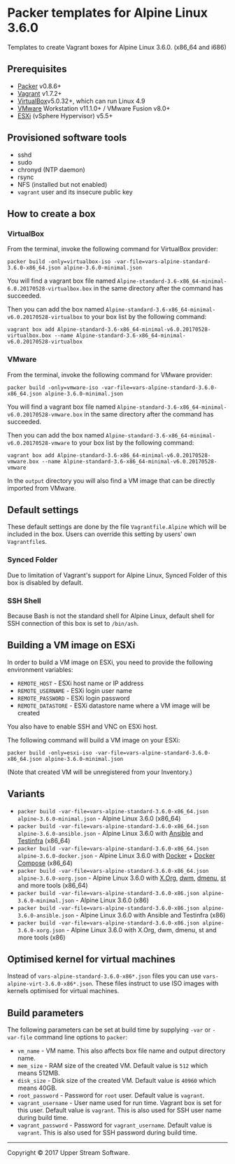 # Packer templates for Alpine Linux 3.6.0

Templates to create Vagrant boxes for Alpine Linux 3.6.0. (x86_64 and i686)

## Prerequisites

* [Packer][] v0.8.6+
* [Vagrant][] v1.7.2+
* [VirtualBox][]v5.0.32+, which can run Linux 4.9
* [VMware][] Workstation v11.1.0+ / VMware Fusion v8.0+
* [ESXi][] (vSphere Hypervisor) v5.5+

[ESXi]: http://www.vmware.com/products/vsphere-hypervisor
        "Free VMware vSphere Hypervisor, Free Virtualization (ESXi)"
[Packer]: https://www.packer.io/ "Packer by HashiCorp"
[Vagrant]: https://www.vagrantup.com/ "Vagrant"
[VirtualBox]: https://www.virtualbox.org/ "Oracle VM VirtualBox"
[VMware]: http://www.vmware.com/ "VMware Virtualization for Desktop &amp; Server, Application, Public &amp; Hybrid Clouds"

## Provisioned software tools

* sshd
* sudo
* chronyd (NTP daemon)
* rsync
* NFS (installed but not enabled)
* `vagrant` user and its insecure public key

## How to create a box

### VirtualBox

From the terminal, invoke the following command for VirtualBox provider:

	packer build -only=virtualbox-iso -var-file=vars-alpine-standard-3.6.0-x86_64.json alpine-3.6.0-minimal.json

You will find a vagrant box file named `Alpine-standard-3.6-x86_64-minimal-6.0.20170528-virtualbox.box`
in the same directory after the command has succeeded.

Then you can add the box named `Alpine-standard-3.6-x86_64-minimal-v6.0.20170528-virtualbox` to your box list
by the following command:

	vagrant box add Alpine-standard-3.6-x86_64-minimal-v6.0.20170528-virtualbox.box --name Alpine-standard-3.6-x86_64-minimal-v6.0.20170528-virtualbox

### VMware

From the terminal, invoke the following command for VMware provider:

	packer build -only=vmware-iso -var-file=vars-alpine-standard-3.6.0-x86_64.json alpine-3.6.0-minimal.json

You will find a vagrant box file named `Alpine-standard-3.6-x86_64-minimal-v6.0.20170528-vmware.box`
in the same directory after the command has succeeded.

Then you can add the box named `Alpine-standard-3.6-x86_64-minimal-v6.0.20170528-vmware` to your box list
by the following command:

	vagrant box add Alpine-standard-3.6-x86_64-minimal-v6.0.20170528-vmware.box --name Alpine-standard-3.6-x86_64-minimal-v6.0.20170528-vmware

In the `output` directory you will also find a VM image that can be directly imported from VMware.

## Default settings

These default settings are done by the file `Vagrantfile.Alpine` which will be included in the box.
Users can override this setting by users' own `Vagrantfile`s.

### Synced Folder

Due to limitation of Vagrant's support for Alpine Linux, Synced Folder of this box is disabled by default.

### SSH Shell

Because Bash is not the standard shell for Alpine Linux, default shell for SSH connection of this box
is set to `/bin/ash`.

## Building a VM image on ESXi

In order to build a VM image on ESXi, you need to provide the following environment variables:

* `REMOTE_HOST` - ESXi host name or IP address
* `REMOTE_USERNAME` - ESXi login user name
* `REMOTE_PASSWORD` - ESXi login password
* `REMOTE_DATASTORE` - ESXi datastore name where a VM image will be created

You also have to enable SSH and VNC on ESXi host.

The following command will build a VM image on your ESXi:

    packer build -only=esxi-iso -var-file=vars-alpine-standard-3.6.0-x86_64.json alpine-3.6.0-minimal.json

(Note that created VM will be unregistered from your Inventory.)

## Variants

* `packer build -var-file=vars-alpine-standard-3.6.0-x86_64.json alpine-3.6.0-minimal.json` - Alpine Linux 3.6.0 (x86_64)
* `packer build -var-file=vars-alpine-standard-3.6.0-x86_64.json alpine-3.6.0-ansible.json` - Alpine Linux 3.6.0 with [Ansible] and [Testinfra] (x86_64)
* `packer build -var-file=vars-alpine-standard-3.6.0-x86_64.json alpine-3.6.0-docker.json` - Alpine Linux 3.6.0 with [Docker] + [Docker Compose] (x86_64)
* `packer build -var-file=vars-alpine-standard-3.6.0-x86_64.json alpine-3.6.0-xorg.json` - Alpine Linux 3.6.0 with [X.Org], [dwm], [dmenu], [st] and more tools (x86_64)
* `packer build -var-file=vars-alpine-standard-3.6.0-x86.json alpine-3.6.0-minimal.json` - Alpine Linux 3.6.0 (x86)
* `packer build -var-file=vars-alpine-standard-3.6.0-x86.json alpine-3.6.0-ansible.json` - Alpine Linux 3.6.0 with Ansible and Testinfra (x86)
* `packer build -var-file=vars-alpine-standard-3.6.0-x86.json alpine-3.6.0-xorg.json` - Alpine Linux 3.6.0 with X.Org, dwm, dmenu, st and more tools (x86)

[Ansible]: https://www.ansible.com/ "Ansible is Simple IT Automation"
[dmenu]: http://tools.suckless.org/dmenu/ "dmenu | suckless.org tools"
[Docker]: https://www.docker.com/ "Docker - Build, Ship and Run Any App, Anywhere"
[Docker Compose]: https://docs.docker.com/compose/ "Docker Compose - Docker Documentation"
[dwm]: http://dwm.suckless.org/ "suckless.org dwm - dynamic window manager"
[st]: http://st.suckless.org/ "suckless.org st - simple terminal"
[Testinfra]: https://testinfra.readthedocs.io/en/latest/ "Testinfra test your infrastructure &mdash; testinfra 1.5.3 documentation"
[X.Org]: https://www.x.org/wiki/ "X.Org"

## Optimised kernel for virtual machines

Instead of `vars-alpine-standard-3.6.0-x86*.json` files you can use `vars-alpine-virt-3.6.0-x86*.json`.
These files instruct to use ISO images with kernels optimised for virtual machines.

## Build parameters

The following parameters can be set at build time by supplying `-var` or `-var-file` command line options to `packer`:

* `vm_name` - VM name.  This also affects box file name and output directory name.
* `mem_size` - RAM size of the created VM.  Default value is `512` which means 512MB.
* `disk_size` - Disk size of the created VM.  Default value is `40960` which means 40GB.
* `root_password` - Password for `root` user.  Default value is `vagrant`.
* `vagrant_username` - User name used for run time.  Vagrant box is set for this user.  Default value is `vagrant`.
  This is also used for SSH user name during build time.
* `vagrant_password` - Password for `vagrant_username`.  Default value is `vagrant`.
  This is also used for SSH password during build time.

- - -

Copyright &copy; 2017 Upper Stream Software.
